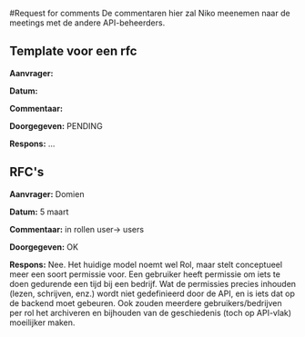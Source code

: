 #Request for comments
De commentaren hier zal Niko meenemen naar de meetings met de andere API-beheerders.

## Template voor een rfc
**Aanvrager:** <naam>

**Datum:** <huidige datum>

**Commentaar:** <beschrijving>

**Doorgegeven:** PENDING

**Respons:** ...


## RFC's
**Aanvrager:** Domien

**Datum:** 5 maart

**Commentaar:** in rollen user-> users

**Doorgegeven:** OK

**Respons:** Nee. Het huidige model noemt wel Rol, 
maar stelt conceptueel meer een soort permissie voor. Een gebruiker 
heeft permissie om iets te doen gedurende een tijd bij een bedrijf.
Wat de permissies precies inhouden (lezen, schrijven, enz.) wordt niet 
gedefinieerd door de API, en is iets dat op de backend moet gebeuren. 
Ook zouden meerdere gebruikers/bedrijven per rol het archiveren en 
bijhouden van de geschiedenis (toch op API-vlak) moeilijker maken.

